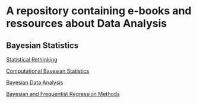 # A repository containing e-books and ressources about Data Analysis


## Bayesian Statistics 


[Statistical Rethinking](https://github.com/JRigh/Books-of-Statistics/blob/1e31d0839f52ab79b1a78e1f44752edebf127c5f/Bayesian%20Statistics/Statistical%20Rethinking.pdf)


[Computational Bayesian Statistics](https://github.com/JRigh/Books-of-Statistics/blob/49c15b5168f621feb38706936b1212bd3494d0c6/Bayesian%20Statistics/computational_bayesian_statistics_an_introduction_Turkman.pdf)


[Bayesian Data Analysis](https://github.com/JRigh/Books-of-Statistics/blob/1e31d0839f52ab79b1a78e1f44752edebf127c5f/Bayesian%20Statistics/bayesian_data_analysis.pdf)


[Bayesian and Frequentist Regression Methods](https://github.com/JRigh/Books-of-Statistics/blob/1e31d0839f52ab79b1a78e1f44752edebf127c5f/Bayesian%20Statistics/Bayesian%20and%20Frequentist%20Regression%20Methods%20-%20Jon%20Wakefield%2C%202013%20-%20978-1-4419-0925-1.pdf)
